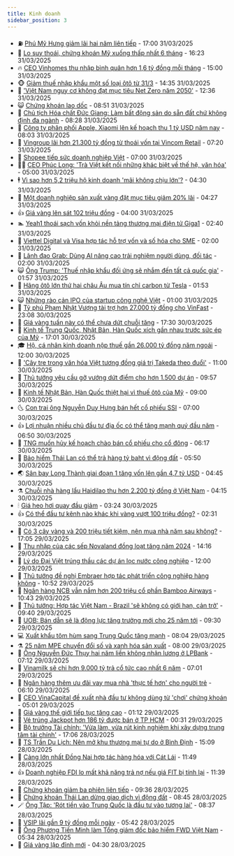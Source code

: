 ```yaml
---
title: Kinh doanh
sidebar_position: 3
---
```


<!-- vnexpress-kinh-doanh:START -->
- ⛽️ [Phú Mỹ Hưng giảm lãi hai năm liên tiếp](https://vnexpress.net/phu-my-hung-giam-lai-hai-nam-lien-tiep-4868209.html) - 17:00 31/03/2025
- 🐲 [Lo suy thoái, chứng khoán Mỹ xuống thấp nhất 6 tháng](https://vnexpress.net/lo-suy-thoai-chung-khoan-my-xuong-thap-nhat-6-thang-4868283.html) - 16:23 31/03/2025
- 🔥 [CEO Vinhomes thu nhập bình quân hơn 1,6 tỷ đồng mỗi tháng](https://vnexpress.net/ceo-vinhomes-thu-nhap-binh-quan-hon-1-6-ty-dong-moi-thang-4868266.html) - 15:00 31/03/2025
- 🐵 [Giảm thuế nhập khẩu một số loại ôtô từ 31/3](https://vnexpress.net/giam-thue-nhap-khau-mot-so-loai-oto-tu-31-3-4868245.html) - 14:35 31/03/2025
- 🦅 [&#39;Việt Nam nguy cơ không đạt mục tiêu Net Zero năm 2050&#39;](https://vnexpress.net/viet-nam-nguy-co-khong-dat-muc-tieu-net-zero-nam-2050-4868212.html) - 12:36 31/03/2025
- 😺 [Chứng khoán lao dốc](https://vnexpress.net/chung-khoan-lao-doc-4868123.html) - 08:51 31/03/2025
- 🤩 [Chủ tịch Hóa chất Đức Giang: Làm bất động sản do sẵn đất chứ không định đa ngành](https://vnexpress.net/chu-tich-hoa-chat-duc-giang-lam-bat-dong-san-do-san-dat-chu-khong-dinh-da-nganh-4868099.html) - 08:28 31/03/2025
- 🌮 [Công ty phân phối Apple, Xiaomi lên kế hoạch thu 1 tỷ USD năm nay](https://vnexpress.net/cong-ty-phan-phoi-apple-xiaomi-len-ke-hoach-thu-1-ty-usd-nam-nay-4868058.html) - 08:03 31/03/2025
- 🧰 [Vingroup lãi hơn 21.300 tỷ đồng từ thoái vốn tại Vincom Retail](https://vnexpress.net/vingroup-lai-hon-21-300-ty-dong-tu-thoai-von-tai-vincom-retail-4867973.html) - 07:20 31/03/2025
- 🤔 [Shopee tiếp sức doanh nghiệp Việt](https://vnexpress.net/shopee-tiep-suc-doanh-nghiep-viet-4863660.html) - 07:00 31/03/2025
- 🧑‍💻 [CEO Phúc Long: &#39;Trà Việt kết nối những khác biệt về thế hệ, văn hóa&#39;](https://vnexpress.net/ceo-phuc-long-tra-viet-ket-noi-nhung-khac-biet-ve-the-he-van-hoa-4865605.html) - 05:00 31/03/2025
- 🕴 [Vì sao hơn 5,2 triệu hộ kinh doanh &#39;mãi không chịu lớn&#39;?](https://vnexpress.net/vi-sao-hon-5-2-trieu-ho-kinh-doanh-mai-khong-chiu-lon-4867824.html) - 04:30 31/03/2025
- 🦩 [Một doanh nghiệp sản xuất vàng đặt mục tiêu giảm 20% lãi](https://vnexpress.net/mot-doanh-nghiep-san-xuat-vang-dat-muc-tieu-giam-20-lai-4867965.html) - 04:27 31/03/2025
- 👍 [Giá vàng lên sát 102 triệu đồng](https://vnexpress.net/gia-vang-lan-dau-vuot-101-trieu-dong-4867951.html) - 04:00 31/03/2025
- 🏊 [Yeah1 thoái sạch vốn khỏi nền tảng thương mại điện tử Giga1](https://vnexpress.net/yeah1-thoai-sach-von-khoi-nen-tang-thuong-mai-dien-tu-giga1-4867890.html) - 02:40 31/03/2025
- 🤡 [Viettel Digital và Visa hợp tác hỗ trợ vốn và số hóa cho SME](https://vnexpress.net/viettel-digital-va-visa-hop-tac-ho-tro-von-va-so-hoa-cho-sme-4866464.html) - 02:00 31/03/2025
- 👀 [Lãnh đạo Grab: Dùng AI nâng cao trải nghiệm người dùng, đối tác](https://vnexpress.net/lanh-dao-grab-dung-ai-nang-cao-trai-nghiem-nguoi-dung-doi-tac-4862947.html) - 02:00 31/03/2025
- 😺 [Ông Trump: &#39;Thuế nhập khẩu đối ứng sẽ nhắm đến tất cả quốc gia&#39;](https://vnexpress.net/ong-trump-thue-nhap-khau-doi-ung-se-nham-den-tat-ca-quoc-gia-4867850.html) - 01:57 31/03/2025
- 🦣 [Hãng ôtô lớn thứ hai châu Âu mua tín chỉ carbon từ Tesla](https://vnexpress.net/hang-oto-lon-thu-hai-chau-au-mua-tin-chi-carbon-tu-tesla-4867845.html) - 01:53 31/03/2025
- 😺 [Những rào cản IPO của startup công nghệ Việt](https://vnexpress.net/nhung-rao-can-ipo-cua-startup-cong-nghe-viet-4865430.html) - 01:00 31/03/2025
- 💼 [Tỷ phú Phạm Nhật Vượng tài trợ hơn 27.000 tỷ đồng cho VinFast](https://vnexpress.net/ty-phu-pham-nhat-vuong-tai-tro-hon-27-000-ty-dong-cho-vinfast-4867816.html) - 23:08 30/03/2025
- 🤗 [Giá vàng tuần này có thể chưa dứt chuỗi tăng](https://vnexpress.net/gia-vang-tuan-nay-co-the-chua-dut-chuoi-tang-4867724.html) - 17:30 30/03/2025
- 👀 [Kinh tế Trung Quốc, Nhật Bản, Hàn Quốc xích gần nhau trước sức ép của Mỹ](https://vnexpress.net/kinh-te-trung-quoc-nhat-ban-han-quoc-xich-gan-nhau-truoc-suc-ep-cua-my-4867781.html) - 17:01 30/03/2025
- 🎓 [Hộ, cá nhân kinh doanh nộp thuế gần 26.000 tỷ đồng năm ngoái](https://vnexpress.net/ho-ca-nhan-kinh-doanh-nop-thue-gan-26-000-ty-dong-nam-ngoai-4867721.html) - 12:00 30/03/2025
- 🗽 [&#39;Cây tre trong văn hóa Việt tương đồng giá trị Takeda theo đuổi&#39;](https://vnexpress.net/cay-tre-trong-van-hoa-viet-tuong-dong-gia-tri-takeda-theo-duoi-4867731.html) - 11:00 30/03/2025
- 🚀 [Thủ tướng yêu cầu gỡ vướng dứt điểm cho hơn 1.500 dự án](https://vnexpress.net/thu-tuong-yeu-cau-go-vuong-dut-diem-cho-hon-1-500-du-an-4867729.html) - 09:57 30/03/2025
- 🤗 [Kinh tế Nhật Bản, Hàn Quốc thiệt hại vì thuế ôtô của Mỹ](https://vnexpress.net/kinh-te-nhat-ban-han-quoc-thiet-hai-vi-thue-oto-cua-my-4867640.html) - 09:00 30/03/2025
- 🌜 [Con trai ông Nguyễn Duy Hưng bán hết cổ phiếu SSI](https://vnexpress.net/con-trai-ong-nguyen-duy-hung-ban-het-co-phieu-ssi-4867686.html) - 07:00 30/03/2025
- 👍 [Lợi nhuận nhiều chủ đầu tư địa ốc có thể tăng mạnh quý đầu năm](https://vnexpress.net/loi-nhuan-nhieu-chu-dau-tu-dia-oc-co-the-tang-manh-quy-dau-nam-4867678.html) - 06:50 30/03/2025
- 🤖 [TNG muốn hủy kế hoạch chào bán cổ phiếu cho cổ đông](https://vnexpress.net/tng-muon-huy-ke-hoach-chao-ban-co-phieu-cho-co-dong-4867662.html) - 06:17 30/03/2025
- 🫣 [Bảo hiểm Thái Lan có thể trả hàng tỷ baht vì động đất](https://vnexpress.net/bao-hiem-thai-lan-co-the-tra-hang-ty-baht-vi-dong-dat-4867675.html) - 05:50 30/03/2025
- 🌏 [Sân bay Long Thành giai đoạn 1 tăng vốn lên gần 4,7 tỷ USD](https://vnexpress.net/san-bay-long-thanh-giai-doan-1-tang-von-len-gan-4-7-ty-usd-4867673.html) - 04:45 30/03/2025
- ⚗️ [Chuỗi nhà hàng lẩu Haidilao thu hơn 2.200 tỷ đồng ở Việt Nam](https://vnexpress.net/chuoi-nha-hang-lau-haidilao-thu-hon-2-200-ty-dong-o-viet-nam-4867651.html) - 04:15 30/03/2025
- 🕯 [Giá heo hơi quay đầu giảm](https://vnexpress.net/gia-heo-hoi-quay-dau-giam-4867648.html) - 03:24 30/03/2025
- 👍 [Có thể đầu tư kênh nào khác khi vàng vượt 100 triệu đồng?](https://vnexpress.net/co-the-dau-tu-kenh-nao-khac-khi-vang-vuot-100-trieu-dong-4867231.html) - 02:31 30/03/2025
- 🤠 [Có 3 cây vàng và 200 triệu tiết kiệm, nên mua nhà năm sau không?](https://vnexpress.net/co-3-cay-vang-va-200-trieu-tiet-kiem-nen-mua-nha-nam-sau-khong-vnepre-4865529.html) - 17:05 29/03/2025
- 🌊 [Thu nhập của các sếp Novaland đồng loạt tăng năm 2024](https://vnexpress.net/thu-nhap-cua-cac-sep-novaland-dong-loat-tang-nam-2024-4867564.html) - 14:16 29/03/2025
- 🌈 [Lý do Đại Việt trúng thầu các dự án lọc nước công nghiệp](https://vnexpress.net/ly-do-dai-viet-trung-thau-cac-du-an-loc-nuoc-cong-nghiep-4867544.html) - 12:00 29/03/2025
- 🥳 [Thủ tướng đề nghị Embraer hợp tác phát triển công nghiệp hàng không](https://vnexpress.net/thu-tuong-de-nghi-embraer-hop-tac-phat-trien-cong-nghiep-hang-khong-4867528.html) - 10:52 29/03/2025
- 🐻 [Ngân hàng NCB vẫn nắm hơn 200 triệu cổ phần Bamboo Airways](https://vnexpress.net/ngan-hang-ncb-van-nam-hon-200-trieu-co-phan-bamboo-airways-4867523.html) - 10:43 29/03/2025
- 💫 [Thủ tướng: Hợp tác Việt Nam - Brazil &#39;sẽ không có giới hạn, cản trở&#39;](https://vnexpress.net/thu-tuong-hop-tac-viet-nam-brazil-se-khong-co-gioi-han-can-tro-4867499.html) - 09:40 29/03/2025
- 🤩 [UOB: Bán dẫn sẽ là động lực tăng trưởng mới cho 25 năm tới](https://vnexpress.net/uob-ban-dan-se-la-dong-luc-tang-truong-moi-cho-25-nam-toi-4867475.html) - 09:30 29/03/2025
- 💻 [Xuất khẩu tôm hùm sang Trung Quốc tăng mạnh](https://vnexpress.net/xuat-khau-tom-hum-sang-trung-quoc-tang-manh-4867460.html) - 08:04 29/03/2025
- ⚗️ [25 năm MPE chuyển đổi số và xanh hóa sản xuất](https://vnexpress.net/25-nam-mpe-chuyen-doi-so-va-xanh-hoa-san-xuat-4867454.html) - 08:00 29/03/2025
- 🌈 [Ông Nguyễn Đức Thụy hai năm liền không nhận lương ở LPBank](https://vnexpress.net/ong-nguyen-duc-thuy-hai-nam-lien-khong-nhan-luong-o-lpbank-4867446.html) - 07:12 29/03/2025
- 🌝 [Vinamilk sẽ chi hơn 9.000 tỷ trả cổ tức cao nhất 6 năm](https://vnexpress.net/vinamilk-se-chi-hon-9-000-ty-tra-co-tuc-cao-nhat-6-nam-4867447.html) - 07:01 29/03/2025
- 🥸 [Ngân hàng thêm ưu đãi vay mua nhà &#39;thực tế hơn&#39; cho người trẻ](https://vnexpress.net/ngan-hang-them-uu-dai-vay-mua-nha-thuc-te-hon-cho-nguoi-tre-4867406.html) - 06:10 29/03/2025
- 🦆 [CEO VinaCapital đề xuất nhà đầu tư không dùng từ &#39;chơi&#39; chứng khoán](https://vnexpress.net/ceo-vinacapital-de-xuat-nha-dau-tu-khong-dung-tu-choi-chung-khoan-4867401.html) - 05:01 29/03/2025
- 🌋 [Giá vàng thế giới tiếp tục tăng cao](https://vnexpress.net/gia-vang-the-gioi-tiep-tuc-tang-cao-4867289.html) - 01:12 29/03/2025
- 🦍 [Vé trúng Jackpot hơn 186 tỷ được bán ở TP HCM](https://vnexpress.net/ve-trung-jackpot-hon-186-ty-duoc-ban-o-tp-hcm-4867274.html) - 00:31 29/03/2025
- 🤔 [Bộ trưởng Tài chính: &#39;Vừa làm, vừa rút kinh nghiệm khi xây dựng trung tâm tài chính&#39;](https://vnexpress.net/bo-truong-tai-chinh-vua-lam-vua-rut-kinh-nghiem-khi-xay-dung-trung-tam-tai-chinh-4867250.html) - 17:06 28/03/2025
- 🧰 [TS Trần Du Lịch: Nên mở khu thương mại tự do ở Bình Định](https://vnexpress.net/ts-tran-du-lich-nen-mo-khu-thuong-mai-tu-do-o-binh-dinh-4867239.html) - 15:09 28/03/2025
- 🌝 [Cảng lớn nhất Đồng Nai hợp tác hàng hóa với Cát Lái](https://vnexpress.net/cang-lon-nhat-dong-nai-hop-tac-hang-hoa-voi-cat-lai-4867203.html) - 11:49 28/03/2025
- 👍 [Doanh nghiệp FDI lo mất khả năng trả nợ nếu giá FIT bị tính lại](https://vnexpress.net/doanh-nghiep-fdi-lo-mat-kha-nang-tra-no-neu-gia-fit-bi-tinh-lai-4867099.html) - 11:39 28/03/2025
- 🗽 [Chứng khoán giảm ba phiên liên tiếp](https://vnexpress.net/chung-khoan-giam-ba-phien-lien-tiep-4867135.html) - 09:36 28/03/2025
- 🐎 [Chứng khoán Thái Lan dừng giao dịch vì động đất](https://vnexpress.net/chung-khoan-thai-lan-dung-giao-dich-vi-dong-dat-4867109.html) - 08:45 28/03/2025
- 🪄 [Ông Tập: &#39;Rót tiền vào Trung Quốc là đầu tư vào tương lai&#39;](https://vnexpress.net/ong-tap-rot-tien-vao-trung-quoc-la-dau-tu-vao-tuong-lai-4866992.html) - 08:37 28/03/2025
- 🎊 [VSIP lãi gần 9 tỷ đồng mỗi ngày](https://vnexpress.net/vsip-lai-gan-9-ty-dong-moi-ngay-4866901.html) - 05:42 28/03/2025
- 🗽 [Ông Phương Tiến Minh làm Tổng giám đốc bảo hiểm FWD Việt Nam](https://vnexpress.net/ong-phuong-tien-minh-lam-tong-giam-doc-bao-hiem-fwd-viet-nam-4867006.html) - 05:34 28/03/2025
- 🦩 [Giá vàng lập đỉnh mới](https://vnexpress.net/gia-vang-len-lai-vung-dinh-vuot-100-trieu-mot-luong-4866977.html) - 04:30 28/03/2025<!-- vnexpress-kinh-doanh:END -->
